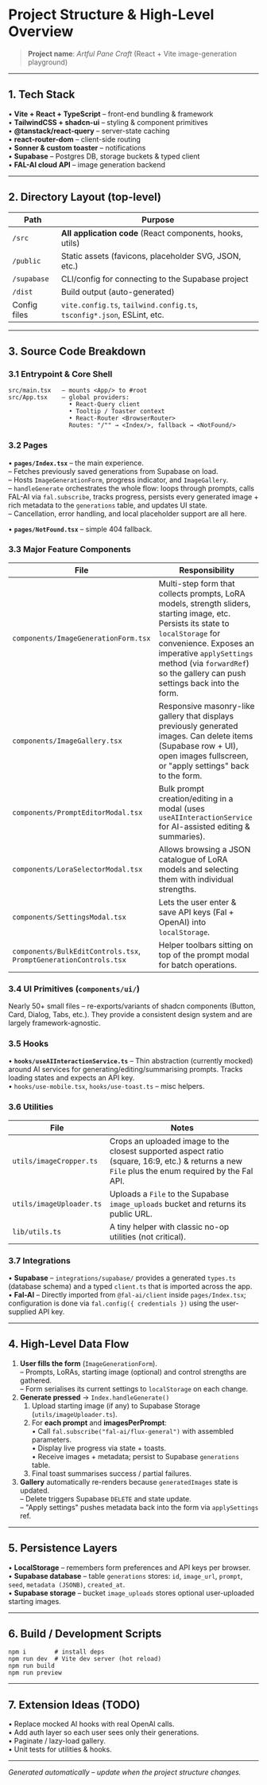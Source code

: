 # Project Structure & High-Level Overview

> **Project name**: *Artful Pane Craft* (React + Vite image-generation playground)

---

## 1. Tech Stack

• **Vite + React + TypeScript** – front-end bundling & framework  
• **TailwindCSS + shadcn-ui** – styling & component primitives  
• **@tanstack/react-query** – server-state caching  
• **react-router-dom** – client-side routing  
• **Sonner & custom toaster** – notifications  
• **Supabase** – Postgres DB, storage buckets & typed client  
• **FAL-AI cloud API** – image generation backend

---

## 2. Directory Layout (top-level)

| Path | Purpose |
|------|---------|
| `/src` | **All application code** (React components, hooks, utils) |
| `/public` | Static assets (favicons, placeholder SVG, JSON, etc.) |
| `/supabase` | CLI/config for connecting to the Supabase project |
| `/dist` | Build output (auto-generated) |
| Config files | `vite.config.ts`, `tailwind.config.ts`, `tsconfig*.json`, ESLint, etc. |

---

## 3. Source Code Breakdown

### 3.1 Entrypoint & Core Shell

```
src/main.tsx   – mounts <App/> to #root
src/App.tsx    – global providers:
                 • React-Query client
                 • Tooltip / Toaster context
                 • React-Router <BrowserRouter>
                 Routes: "/"" → <Index/>, fallback → <NotFound/>
```

### 3.2 Pages

• **`pages/Index.tsx`** – the main experience.  
  – Fetches previously saved generations from Supabase on load.  
  – Hosts `ImageGenerationForm`, progress indicator, and `ImageGallery`.  
  – `handleGenerate` orchestrates the whole flow: loops through prompts, calls FAL-AI via `fal.subscribe`, tracks progress, persists every generated image + rich metadata to the `generations` table, and updates UI state.  
  – Cancellation, error handling, and local placeholder support are all here.

• **`pages/NotFound.tsx`** – simple 404 fallback.

### 3.3 Major Feature Components

| File | Responsibility |
|------|---------------|
| `components/ImageGenerationForm.tsx` | Multi-step form that collects prompts, LoRA models, strength sliders, starting image, etc.  Persists its state to `localStorage` for convenience.  Exposes an imperative `applySettings` method (via `forwardRef`) so the gallery can push settings back into the form. |
| `components/ImageGallery.tsx` | Responsive masonry-like gallery that displays previously generated images.  Can delete items (Supabase row + UI), open images fullscreen, or "apply settings" back to the form. |
| `components/PromptEditorModal.tsx` | Bulk prompt creation/editing in a modal (uses `useAIInteractionService` for AI-assisted editing & summaries). |
| `components/LoraSelectorModal.tsx` | Allows browsing a JSON catalogue of LoRA models and selecting them with individual strengths. |
| `components/SettingsModal.tsx` | Lets the user enter & save API keys (Fal + OpenAI) into `localStorage`. |
| `components/BulkEditControls.tsx`, `PromptGenerationControls.tsx` | Helper toolbars sitting on top of the prompt modal for batch operations. |

### 3.4 UI Primitives (`components/ui/`)

Nearly 50+ small files – re-exports/variants of shadcn components (Button, Card, Dialog, Tabs, etc.).  They provide a consistent design system and are largely framework-agnostic.

### 3.5 Hooks

• **`hooks/useAIInteractionService.ts`** – Thin abstraction (currently mocked) around AI services for generating/editing/summarising prompts. Tracks loading states and expects an API key.  
• `hooks/use-mobile.tsx`, `hooks/use-toast.ts` – misc helpers.

### 3.6 Utilities

| File | Notes |
|------|-------|
| `utils/imageCropper.ts` | Crops an uploaded image to the closest supported aspect ratio (square, 16:9, etc.) & returns a new `File` plus the enum required by the Fal API. |
| `utils/imageUploader.ts` | Uploads a `File` to the Supabase `image_uploads` bucket and returns its public URL. |
| `lib/utils.ts` | A tiny helper with classic no-op utilities (not critical). |

### 3.7 Integrations

• **Supabase** – `integrations/supabase/` provides a generated `types.ts` (database schema) and a typed `client.ts` that is imported across the app.  
• **Fal-AI** – Directly imported from `@fal-ai/client` inside `pages/Index.tsx`; configuration is done via `fal.config({ credentials })` using the user-supplied API key.

---

## 4. High-Level Data Flow

1. **User fills the form** (`ImageGenerationForm`).  
   – Prompts, LoRAs, starting image (optional) and control strengths are gathered.  
   – Form serialises its current settings to `localStorage` on each change.
2. **Generate pressed** → `Index.handleGenerate()`  
   1. Upload starting image (if any) to Supabase Storage (`utils/imageUploader.ts`).
   2. For **each prompt** and **imagesPerPrompt**:  
      • Call `fal.subscribe("fal-ai/flux-general")` with assembled parameters.  
      • Display live progress via state + toasts.  
      • Receive images + metadata; persist to Supabase `generations` table.  
   3. Final toast summarises success / partial failures.
3. **Gallery** automatically re-renders because `generatedImages` state is updated.  
   – Delete triggers Supabase `DELETE` and state update.  
   – "Apply settings" pushes metadata back into the form via `applySettings` ref.

---

## 5. Persistence Layers

• **LocalStorage** – remembers form preferences and API keys per browser.  
• **Supabase database** – table `generations` stores: `id`, `image_url`, `prompt`, `seed`, `metadata (JSONB)`, `created_at`.  
• **Supabase storage** – bucket `image_uploads` stores optional user-uploaded starting images.

---

## 6. Build / Development Scripts

```
npm i        # install deps
npm run dev  # Vite dev server (hot reload)
npm run build
npm run preview
```

---

## 7. Extension Ideas (TODO)

• Replace mocked AI hooks with real OpenAI calls.  
• Add auth layer so each user sees only their generations.  
• Paginate / lazy-load gallery.  
• Unit tests for utilities & hooks.

---

*Generated automatically – update when the project structure changes.* 
